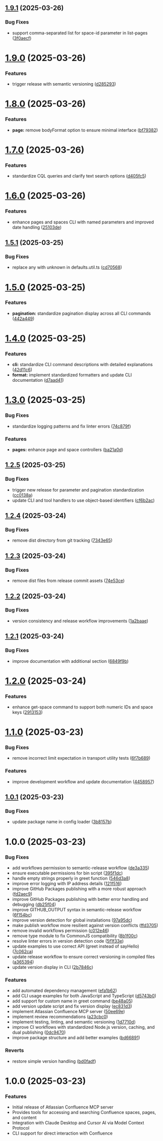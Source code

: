 ## [1.9.1](https://github.com/aashari/mcp-server-atlassian-confluence/compare/v1.9.0...v1.9.1) (2025-03-26)


### Bug Fixes

* support comma-separated list for space-id parameter in list-pages ([3f0aecf](https://github.com/aashari/mcp-server-atlassian-confluence/commit/3f0aecfeb4bedcc86be779104487da99c563203e))

# [1.9.0](https://github.com/aashari/mcp-server-atlassian-confluence/compare/v1.8.0...v1.9.0) (2025-03-26)


### Features

* trigger release with semantic versioning ([d285293](https://github.com/aashari/mcp-server-atlassian-confluence/commit/d2852939d72c200a4171446578c593e6f588ef96))

# [1.8.0](https://github.com/aashari/mcp-server-atlassian-confluence/compare/v1.7.0...v1.8.0) (2025-03-26)


### Features

* **page:** remove bodyFormat option to ensure minimal interface ([bf79382](https://github.com/aashari/mcp-server-atlassian-confluence/commit/bf79382f0c84242cca96076cd1b209c22a0cd4b3))

# [1.7.0](https://github.com/aashari/mcp-server-atlassian-confluence/compare/v1.6.0...v1.7.0) (2025-03-26)


### Features

* standardize CQL queries and clarify text search options ([d405fc5](https://github.com/aashari/mcp-server-atlassian-confluence/commit/d405fc5f7a0381fd329558f5d7b763cd7d97dd0e))

# [1.6.0](https://github.com/aashari/mcp-server-atlassian-confluence/compare/v1.5.1...v1.6.0) (2025-03-26)


### Features

* enhance pages and spaces CLI with named parameters and improved date handling ([25103de](https://github.com/aashari/mcp-server-atlassian-confluence/commit/25103de54fa91dba532b984c2ea9e85b7a7b6f6f))

## [1.5.1](https://github.com/aashari/mcp-server-atlassian-confluence/compare/v1.5.0...v1.5.1) (2025-03-25)


### Bug Fixes

* replace any with unknown in defaults.util.ts ([cd70568](https://github.com/aashari/mcp-server-atlassian-confluence/commit/cd70568e4a0ad36b36fd31760da953eba839b43c))

# [1.5.0](https://github.com/aashari/mcp-server-atlassian-confluence/compare/v1.4.0...v1.5.0) (2025-03-25)


### Features

* **pagination:** standardize pagination display across all CLI commands ([442a449](https://github.com/aashari/mcp-server-atlassian-confluence/commit/442a4495dd07039e3acd74541583645118fbe0cb))

# [1.4.0](https://github.com/aashari/mcp-server-atlassian-confluence/compare/v1.3.0...v1.4.0) (2025-03-25)


### Features

* **cli:** standardize CLI command descriptions with detailed explanations ([42d11c6](https://github.com/aashari/mcp-server-atlassian-confluence/commit/42d11c6e2670cc3bcc83016ab9d65287454ab1fa))
* **format:** implement standardized formatters and update CLI documentation ([d7aad41](https://github.com/aashari/mcp-server-atlassian-confluence/commit/d7aad41dd9bd7e440b3451c69e508abc310175b7))

# [1.3.0](https://github.com/aashari/mcp-server-atlassian-confluence/compare/v1.2.5...v1.3.0) (2025-03-25)


### Bug Fixes

* standardize logging patterns and fix linter errors ([74c879f](https://github.com/aashari/mcp-server-atlassian-confluence/commit/74c879f6d7c4caced10ab6121a31e2b286689da7))


### Features

* **pages:** enhance page and space controllers ([ba21a0d](https://github.com/aashari/mcp-server-atlassian-confluence/commit/ba21a0d6b974eedbbf261265290526ca317b550e))

## [1.2.5](https://github.com/aashari/mcp-server-atlassian-confluence/compare/v1.2.4...v1.2.5) (2025-03-25)


### Bug Fixes

* trigger new release for parameter and pagination standardization ([cc0138a](https://github.com/aashari/mcp-server-atlassian-confluence/commit/cc0138a6ef16d30ef80a4f048a186886ebdfacfb))
* update CLI and tool handlers to use object-based identifiers ([cf6b2ac](https://github.com/aashari/mcp-server-atlassian-confluence/commit/cf6b2ac55b22af12b2cb69e9e0e676168bc8a7b2))

## [1.2.4](https://github.com/aashari/mcp-server-atlassian-confluence/compare/v1.2.3...v1.2.4) (2025-03-24)


### Bug Fixes

* remove dist directory from git tracking ([7343e65](https://github.com/aashari/mcp-server-atlassian-confluence/commit/7343e65746001cb3465f9d0b0db30297ee43fb09))

## [1.2.3](https://github.com/aashari/mcp-server-atlassian-confluence/compare/v1.2.2...v1.2.3) (2025-03-24)


### Bug Fixes

* remove dist files from release commit assets ([74e53ce](https://github.com/aashari/mcp-server-atlassian-confluence/commit/74e53cee60c6a7785561354c81cbdf611323df5a))

## [1.2.2](https://github.com/aashari/mcp-server-atlassian-confluence/compare/v1.2.1...v1.2.2) (2025-03-24)


### Bug Fixes

* version consistency and release workflow improvements ([1a2baae](https://github.com/aashari/mcp-server-atlassian-confluence/commit/1a2baae4326163c8caf4fa4cfeb9f4b8028d2b5a))

## [1.2.1](https://github.com/aashari/mcp-server-atlassian-confluence/compare/v1.2.0...v1.2.1) (2025-03-24)


### Bug Fixes

* improve documentation with additional section ([6849f9b](https://github.com/aashari/mcp-server-atlassian-confluence/commit/6849f9b2339c049e0017ef40aedadd184350cee0))

# [1.2.0](https://github.com/aashari/mcp-server-atlassian-confluence/compare/v1.1.0...v1.2.0) (2025-03-24)


### Features

* enhance get-space command to support both numeric IDs and space keys ([2913153](https://github.com/aashari/mcp-server-atlassian-confluence/commit/29131536f302abf1923c0c6521d544c51ad222fa))

# [1.1.0](https://github.com/aashari/mcp-server-atlassian-confluence/compare/v1.0.1...v1.1.0) (2025-03-23)


### Bug Fixes

* remove incorrect limit expectation in transport utility tests ([6f7b689](https://github.com/aashari/mcp-server-atlassian-confluence/commit/6f7b689a7eb5db8a8592db88e7fa27ac04d641c8))


### Features

* improve development workflow and update documentation ([4458957](https://github.com/aashari/mcp-server-atlassian-confluence/commit/445895777be6287a624cb19b8cd8a12590a28c7b))

## [1.0.1](https://github.com/aashari/mcp-server-atlassian-confluence/compare/v1.0.0...v1.0.1) (2025-03-23)

### Bug Fixes

- update package name in config loader ([3b8157b](https://github.com/aashari/mcp-server-atlassian-confluence/commit/3b8157b076441e4dde562cddfe31671f3696434d))

# 1.0.0 (2025-03-23)

### Bug Fixes

- add workflows permission to semantic-release workflow ([de3a335](https://github.com/aashari/mcp-server-atlassian-confluence/commit/de3a33510bd447af353444db1fcb58e1b1aa02e4))
- ensure executable permissions for bin script ([395f1dc](https://github.com/aashari/mcp-server-atlassian-confluence/commit/395f1dcb5f3b5efee99048d1b91e3b083e9e544f))
- handle empty strings properly in greet function ([546d3a8](https://github.com/aashari/mcp-server-atlassian-confluence/commit/546d3a84209e1065af46b2213053f589340158df))
- improve error logging with IP address details ([121f516](https://github.com/aashari/mcp-server-atlassian-confluence/commit/121f51655517ddbea7d25968372bd6476f1b3e0f))
- improve GitHub Packages publishing with a more robust approach ([fd2aec9](https://github.com/aashari/mcp-server-atlassian-confluence/commit/fd2aec9926cf99d301cbb2b5f5ca961a6b6fec7e))
- improve GitHub Packages publishing with better error handling and debugging ([db25f04](https://github.com/aashari/mcp-server-atlassian-confluence/commit/db25f04925e884349fcf3ab85316550fde231d1f))
- improve GITHUB_OUTPUT syntax in semantic-release workflow ([6f154bc](https://github.com/aashari/mcp-server-atlassian-confluence/commit/6f154bc43f42475857e9256b0a671c3263dc9708))
- improve version detection for global installations ([97a95dc](https://github.com/aashari/mcp-server-atlassian-confluence/commit/97a95dca61d8cd7a86c81bde4cb38c509b810dc0))
- make publish workflow more resilient against version conflicts ([ffd3705](https://github.com/aashari/mcp-server-atlassian-confluence/commit/ffd3705bc064ee9135402052a0dc7fe32645714b))
- remove invalid workflows permission ([c012e46](https://github.com/aashari/mcp-server-atlassian-confluence/commit/c012e46a29070c8394f7ab596fe7ba68c037d3a3))
- remove type module to fix CommonJS compatibility ([8b1f00c](https://github.com/aashari/mcp-server-atlassian-confluence/commit/8b1f00c37467bc676ad8ec9ab672ba393ed084a9))
- resolve linter errors in version detection code ([5f1f33e](https://github.com/aashari/mcp-server-atlassian-confluence/commit/5f1f33e88ae843b7a0d708899713be36fcd2ec2e))
- update examples to use correct API (greet instead of sayHello) ([7c062ca](https://github.com/aashari/mcp-server-atlassian-confluence/commit/7c062ca42765c659f018f990f4b1ec563d1172d3))
- update release workflow to ensure correct versioning in compiled files ([a365394](https://github.com/aashari/mcp-server-atlassian-confluence/commit/a365394b8596defa33ff5a44583d52e2c43f0aa3))
- update version display in CLI ([2b7846c](https://github.com/aashari/mcp-server-atlassian-confluence/commit/2b7846cbfa023f4b1a8c81ec511370fa8f5aaf33))

### Features

- add automated dependency management ([efa1b62](https://github.com/aashari/mcp-server-atlassian-confluence/commit/efa1b6292e0e9b6efd0d43b40cf7099d50769487))
- add CLI usage examples for both JavaScript and TypeScript ([d5743b0](https://github.com/aashari/mcp-server-atlassian-confluence/commit/d5743b07a6f2afe1c6cb0b03265228cba771e657))
- add support for custom name in greet command ([be48a05](https://github.com/aashari/mcp-server-atlassian-confluence/commit/be48a053834a1d910877864608a5e9942d913367))
- add version update script and fix version display ([ec831d3](https://github.com/aashari/mcp-server-atlassian-confluence/commit/ec831d3a3c966d858c15972365007f9dfd6115b8))
- implement Atlassian Confluence MCP server ([50ee69e](https://github.com/aashari/mcp-server-atlassian-confluence/commit/50ee69e37f4d453cb8f0447e10fa5708a787aa93))
- implement review recommendations ([a23cbc0](https://github.com/aashari/mcp-server-atlassian-confluence/commit/a23cbc0608a07e202396b3cd496c1f2078e304c1))
- implement testing, linting, and semantic versioning ([1d7710d](https://github.com/aashari/mcp-server-atlassian-confluence/commit/1d7710dfa11fd1cb04ba3c604e9a2eb785652394))
- improve CI workflows with standardized Node.js version, caching, and dual publishing ([0dc9470](https://github.com/aashari/mcp-server-atlassian-confluence/commit/0dc94705c81067d7ff63ab978ef9e6a6e3f75784))
- improve package structure and add better examples ([bd66891](https://github.com/aashari/mcp-server-atlassian-confluence/commit/bd668915bde84445161cdbd55ff9da0b0af51944))

### Reverts

- restore simple version handling ([bd0fadf](https://github.com/aashari/mcp-server-atlassian-confluence/commit/bd0fadfa8207b4a7cf472c3b9f4ee63d8e36189d))

# 1.0.0 (2025-03-23)

### Features

- Initial release of Atlassian Confluence MCP server
- Provides tools for accessing and searching Confluence spaces, pages, and content
- Integration with Claude Desktop and Cursor AI via Model Context Protocol
- CLI support for direct interaction with Confluence

